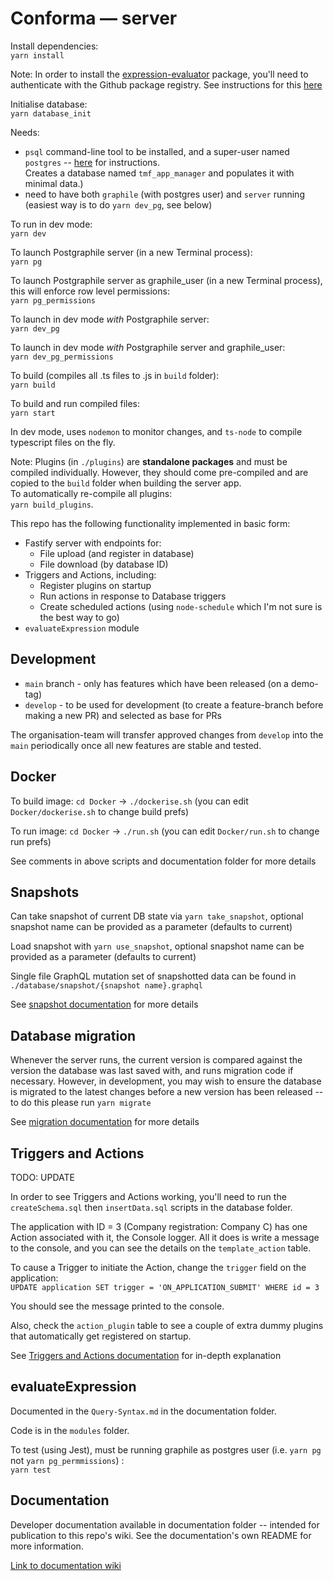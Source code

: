 # Conforma — server

Install dependencies:  
`yarn install`

Note: In order to install the [expression-evaluator](https://github.com/openmsupply/conforma-server/wiki/Query-Syntax) package, you'll need to authenticate with the Github package registry. See instructions for this [here](https://github.com/openmsupply/conforma-server/wiki/Query-Syntax#installation)

Initialise database:  
`yarn database_init`

Needs:

- `psql` command-line tool to be installed, and a super-user named `postgres` -- [here](https://gist.github.com/ibraheem4/ce5ccd3e4d7a65589ce84f2a3b7c23a3) for instructions.  
  Creates a database named `tmf_app_manager` and populates it with minimal data.)
- need to have both `graphile` (with postgres user) and `server` running (easiest way is to do `yarn dev_pg`, see below)

To run in dev mode:  
`yarn dev`

To launch Postgraphile server (in a new Terminal process):  
`yarn pg`

To launch Postgraphile server as graphile_user (in a new Terminal process), this will enforce row level permissions:  
`yarn pg_permissions`

To launch in dev mode _with_ Postgraphile server:  
`yarn dev_pg`

To launch in dev mode _with_ Postgraphile server and graphile_user:  
`yarn dev_pg_permissions`

To build (compiles all .ts files to .js in `build` folder):  
`yarn build`

To build and run compiled files:  
`yarn start`

In dev mode, uses `nodemon` to monitor changes, and `ts-node` to compile typescript files on the fly.

Note: Plugins (in `./plugins`) are **standalone packages** and must be compiled individually. However, they should come pre-compiled and are copied to the `build` folder when building the server app.  
To automatically re-compile all plugins:  
`yarn build_plugins`.

This repo has the following functionality implemented in basic form:

- Fastify server with endpoints for:
  - File upload (and register in database)
  - File download (by database ID)
- Triggers and Actions, including:
  - Register plugins on startup
  - Run actions in response to Database triggers
  - Create scheduled actions (using `node-schedule` which I'm not sure is the best way to go)
- `evaluateExpression` module

## Development

* `main` branch - only has features which have been released (on a demo-tag)
* `develop` - to be used for development (to create a feature-branch before making a new PR) and selected as base for PRs

The organisation-team will transfer approved changes from `develop` into the `main` periodically once all new features are stable and tested.

## Docker

To build image: `cd Docker` -> `./dockerise.sh` (you can edit `Docker/dockerise.sh` to change build prefs)

To run image: `cd Docker` -> `./run.sh` (you can edit `Docker/run.sh` to change run prefs)

See comments in above scripts and documentation folder for more details

## Snapshots

Can take snapshot of current DB state via
`yarn take_snapshot`, optional snapshot name can be provided as a parameter (defaults to current)

Load snapshot with
`yarn use_snapshot`, optional snapshot name can be provided as a parameter (defaults to current)

Single file GraphQL mutation set of snapshotted data can be found in `./database/snapshot/{snapshot name}.graphql`

See [snapshot documentation](https://github.com/openmsupply/conforma-server/wiki/Snapshots) for more details

## Database migration

Whenever the server runs, the current version is compared against the version the database was last saved with, and runs migration code if necessary. However, in development, you may wish to ensure the database is migrated to the latest changes before a new version has been released -- to do this please run `yarn migrate`

See [migration documentation](https://github.com/openmsupply/conforma-server/wiki/Data-Migration) for more details

## Triggers and Actions

TODO: UPDATE

In order to see Triggers and Actions working, you'll need to run the `createSchema.sql` then `insertData.sql` scripts in the database folder.

The application with ID = 3 (Company registration: Company C) has one Action associated with it, the Console logger. All it does is write a message to the console, and you can see the details on the `template_action` table.

To cause a Trigger to initiate the Action, change the `trigger` field on the application:  
`UPDATE application SET trigger = 'ON_APPLICATION_SUBMIT' WHERE id = 3`

You should see the message printed to the console.

Also, check the `action_plugin` table to see a couple of extra dummy plugins that automatically get registered on startup.

See [Triggers and Actions documentation](https://github.com/openmsupply/conforma-server/wiki/Triggers-and-Actions) for in-depth explanation

## evaluateExpression

Documented in the `Query-Syntax.md` in the documentation folder.

Code is in the `modules` folder.

To test (using Jest), must be running graphile as postgres user (i.e. `yarn pg` not `yarn pg_permmissions`) :  
`yarn test`

## Documentation

Developer documentation available in documentation folder -- intended for publication to this repo's wiki. See the documentation's own README for more information.

[Link to documentation wiki](https://github.com/openmsupply/conforma-server/wiki)